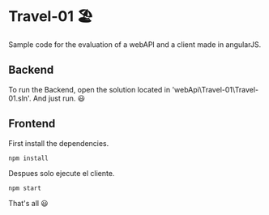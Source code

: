 # Travel-01 🏖️

Sample code for the evaluation of a webAPI and a client made in angularJS.

## Backend

 To run the Backend, open the solution located in 'webApi\Travel-01\Travel-01.sln'.
 And just run. 😃



## Frontend

First install the dependencies.

`npm install`

Despues solo ejecute el cliente. 

`npm start`

That's all 😃
